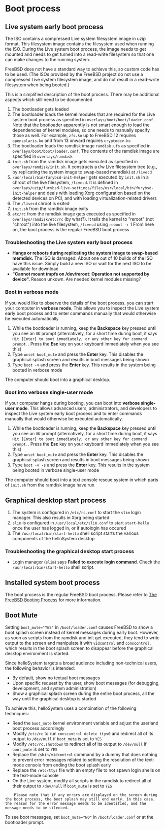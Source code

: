 # Boot process

## Live system early boot process

The ISO contains a compressed Live system filesystem image in uzip format. This filesystem image contains the filesystem used when running the ISO. During the Live system boot process, the image needs to get mounted and needs to get turned into a read-write filesystem so that one can make changes to the running system.

FreeBSD does not have a standard way to achieve this, so custom code has to be used. (The ISOs provided by the FreeBSD project do not use a compressed Live system filesystem image, and do not result in a read-write filesystem when being booted.)

This is a simplified description of the boot process. There may be additional aspects which still need to be documented.

1. The bootloader gets loaded
1. The bootloader loads the kernel modules that are required for the Live system boot process as specified in `overlays/boot/boot/loader.conf`. Note that the bootloader apparently is not smart enough to load the dependencies of kernel modules, so one needs to manually specify those as well. For example, `zfs.ko` up to FreeBSD 12 requires `opensolaris.ko` and from 13 onward requires `cryptodev.ko`
1. The bootloader loads the ramdisk image `ramdisk.ufs` as specified in `overlays/boot/boot/loader.conf`. The contents of the ramdisk image are specified in `overlays/ramdisk`
1. `init.sh` from the ramdisk image gets executed as specified in `overlays/ramdisk/init.sh`. It constructs a r/w Live filesystem tree (e.g., by replicating the system image to swap-based memdisk) at `/livecd`
1. `/usr/local/bin/furybsd-init-helper` gets executed by `init.sh` in a chroot of the live filesystem, `/livecd`. It is defined in `overlays/uzip/furybsd-live-settings/files/usr/local/bin/furybsd-init-helper` and deals with loading Xorg configuration based on the detected devices on PCI, and with loading virtualization-related drivers
1. The `/livecd` chroot is exited
1. `init.sh` from the ramdisk image exits
1. `etc/rc` from the ramdisk image gets executed as specified in `overlays/ramdisk/etc/rc` (by what?). It tells the kernel to "reroot" (not "chroot") into the live filesystem, `/livecd` using `reboot -r`
1 From here on, the boot process is the regular FreeBSD boot process

### Troubleshooting the Live system early boot process

* __Hangs or reboots during replicating the system image to swap-based memdisk.__ The ISO is damaged. About one out of 10 builds of the ISO have this issue. Simply build a new ISO or wait for the next ISO to be available for download
* __"Cannot mount tmpfs on /dev/reroot: Operation not supported by device".__ Reason unkown. Are needed kernel modules missing?

### Boot in verbose mode

If you would like to observe the details of the boot process, you can start your computer in __verbose mode__. This allows you to inspect the Live system early boot process and to enter commands manually that would otherwise be executed automatically.

1. While the bootloader is running, keep the __Backspace__ key pressed until you see an `OK` prompt (alternatively, for a short time during boot, it says `Hit [Enter] to boot immediately, or any other key for command prompt.`. Press the __Esc__ key on your keyboard immediately when you see this)
1. Type `unset boot_mute`  and press the __Enter__ key. This disables the graphical splash screen and results in boot messages being shown
1. Type `boot -v` and press the __Enter__ key. This results in the system being booted in verbose mode

The computer should boot into a graphical desktop.

### Boot into verbose single-user mode

If your computer hangs during booting, you can boot into __verbose single-user mode__. This allows advanced users, administrators, and developers to inspect the Live system early boot process and to enter commands manually that would otherwise be executed automatically.

1. While the bootloader is running, keep the __Backspace__ key pressed until you see an `OK` prompt (alternatively, for a short time during boot, it says `Hit [Enter] to boot immediately, or any other key for command prompt.`. Press the __Esc__ key on your keyboard immediately when you see this)
1. Type `unset boot_mute`  and press the __Enter__ key. This disables the graphical splash screen and results in boot messages being shown
1. Type `boot -v -s` and press the __Enter__ key. This results in the system being booted in verbose single-user mode

The computer should boot into a text console rescue system in which parts of `init.sh` from the ramdisk image have run.

## Graphical desktop start process

1. The system is configured in `/etc/rc.conf` to start the `slim` login manager. This also results in Xorg being started
1. `slim` is configured in `/usr/local/etc/slim.conf` to start `start-hello` once the user has logged in, or if autologin has occured
1. The `/usr/local/bin/start-hello` shell script starts the various components of the helloSystem desktop

### Troubleshooting the graphical desktop start process

* Login manager (`slim`) says __Failed to execute login command__. Check the `/usr/local/bin/start-hello` shell script.

## Installed system boot process

The boot process is the regular FreeBSD boot process. Please refer to [The FreeBSD Booting Process](https://www.freebsd.org/doc/en_US.ISO8859-1/books/handbook/boot.html) for more information.

## Boot Mute

Setting `boot_mute="YES"` in `/boot/loader.conf` causes FreeBSD to show a boot splash screen instead of kernel messages during early boot. However, as soon as scripts from the ramdisk and init get executed, they tend to write output to the screen and manipulate it with `vidcontrol` and `conscontrol`, which results in the boot splash screen to disappear before the graphical desktop environment is started.

Since helloSystem targets a broad audience including non-technical users, the following behavior is intended:
* By default, show no textual boot messages
* Upon specific request by the user, show boot messages (for debugging, development, and system administration)
* Show a graphical splash screen during the entire boot process, all the way until the graphical desktop is started

To achieve this, helloSystem uses a combination of the following techniques:

* Read the `boot_mute` kernel environment variable and adjust the userland boot process accordingly
* Modify `/etc/rc` to run `conscontrol delete ttyv0` and redirect all of its output to `/dev/null` if `boot_mute` is set to `YES`
* Modify `/etc/rc.shutdown` to redirect all of its output to `/dev/null` if `boot_mute` is set to `YES`
* Replace the `/sbin/vidcontrol` command by a dummy that does nothing to prevent error messages related to setting the resolution of the text-mode console from ending the boot splash early
* Replace the `/etc/ttys` file with an empty file to not spawn login shells on the text-mode console
* On the Live system, modify all scripts in the ramdisk to redirect all of their output to `/dev/null` if `boot_mute` is set to `YES`

``` .. note::
    Please note that if any errors are displayed on the screen during the boot process, the boot splash may still end early. In this case, the reason for the error message needs to be identified, and the message needs to be silenced.
```

To see boot messages, set `boot_mute="NO"` in `/boot/loader.conf` or at the bootloader prompt.
